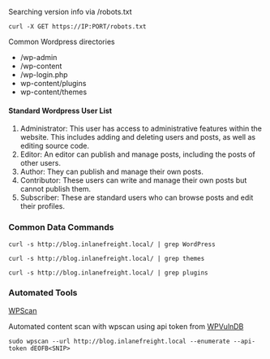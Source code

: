 

Searching version info via /robots.txt
```
curl -X GET https://IP:PORT/robots.txt
```

Common Wordpress directories
- /wp-admin
- /wp-content
- /wp-login.php
- wp-content/plugins
- wp-content/themes



#### Standard Wordpress User List

1. Administrator: This user has access to administrative features within the website. This includes adding and deleting users and posts, as well as editing source code.
2. Editor: An editor can publish and manage posts, including the posts of other users.
3. Author: They can publish and manage their own posts.
4. Contributor: These users can write and manage their own posts but cannot publish them.
5. Subscriber: These are standard users who can browse posts and edit their profiles.


### Common Data Commands
```shell-session
curl -s http://blog.inlanefreight.local/ | grep WordPress
```
```shell-session
curl -s http://blog.inlanefreight.local/ | grep themes
```
```shell-session
curl -s http://blog.inlanefreight.local/ | grep plugins
```

### Automated Tools

[WPScan](https://github.com/wpscanteam/wpscan)

Automated content scan with wpscan using api token from [WPVulnDB](https://wpvulndb.com/)
```shell-session
sudo wpscan --url http://blog.inlanefreight.local --enumerate --api-token dEOFB<SNIP>
```

